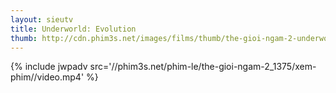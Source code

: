 ```yaml
---
layout: sieutv
title: Underworld: Evolution
thumb: http://cdn.phim3s.net/images/films/thumb/the-gioi-ngam-2-underworld-evolution-2006.jpg
---
```

{% include jwpadv src='//phim3s.net/phim-le/the-gioi-ngam-2_1375/xem-phim//video.mp4' %}